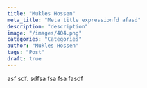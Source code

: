 ```yaml
---
title: "Mukles Hossen"
meta_title: "Meta title expressionfd afasd"
description: "description"
image: "/images/404.png"
categories: "Categories"
author: "Mukles Hossen"
tags: "Post"
draft: true
---
```

 asf sdf. sdfsa fsa fsa fasdf